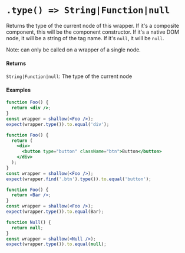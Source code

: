# `.type() => String|Function|null`

Returns the type of the current node of this wrapper. If it's a composite component, this will be
the component constructor. If it's a native DOM node, it will be a string of the tag name. If it's `null`, it will be `null`.

Note: can only be called on a wrapper of a single node.


#### Returns

`String|Function|null`: The type of the current node



#### Examples

```jsx
function Foo() {
  return <div />;
}
const wrapper = shallow(<Foo />);
expect(wrapper.type()).to.equal('div');
```

```jsx
function Foo() {
  return (
    <div>
      <button type="button" className="btn">Button</button>
    </div>
  );
}
const wrapper = shallow(<Foo />);
expect(wrapper.find('.btn').type()).to.equal('button');
```

```jsx
function Foo() {
  return <Bar />;
}
const wrapper = shallow(<Foo />);
expect(wrapper.type()).to.equal(Bar);
```

```jsx
function Null() {
  return null;
}
const wrapper = shallow(<Null />);
expect(wrapper.type()).to.equal(null);
```
